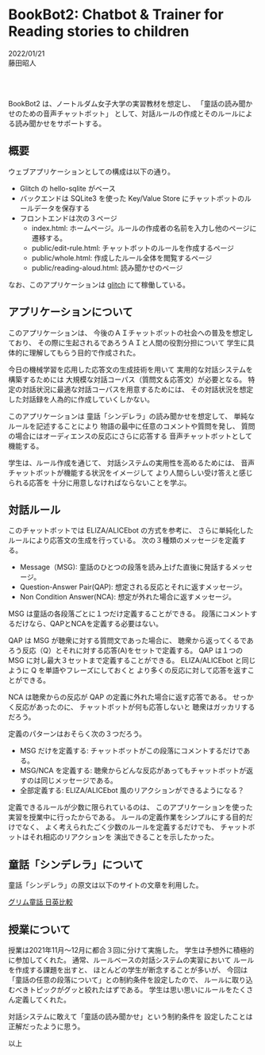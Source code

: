 # BookBot2: Chatbot & Trainer for Reading stories to children

<p>
2022/01/21<BR>
藤田昭人
</p>

<BR><BR>

BookBot2 は、ノートルダム女子大学の実習教材を想定し、
「童話の読み聞かせのための音声チャットボット」
として、対話ルールの作成とそのルールによる読み聞かせをサポートする。

## 概要

ウェブアプリケーションとしての構成は以下の通り。

  * Glitch の hello-sqlite がベース
  * バックエンドは SQLite3 を使った Key/Value Store にチャットボットのルールデータを保存する
  * フロントエンドは次の３ページ
    - index.html: ホームページ。ルールの作成者の名前を入力し他のページに遷移する。
    - public/edit-rule.html: チャットボットのルールを作成するページ
    - public/whole.html: 作成したルール全体を閲覧するページ
    - public/reading-aloud.html: 読み聞かせのページ

なお、このアプリケーションは
[glitch](https://alive-fuchsia-runner.glitch.me/)
にて稼働している。


## アプリケーションについて

このアプリケーションは、
今後のＡＩチャットボットの社会への普及を想定しており、
その際に生起されるであろうＡＩと人間の役割分担について
学生に具体的に理解してもらう目的で作成された。

今日の機械学習を応用した応答文の生成技術を用いて
実用的な対話システムを構築するためには
大規模な対話コーパス（質問文＆応答文）が必要となる。
特定の対話状況に最適な対話コーパスを用意するためには、
その対話状況を想定した対話録を人為的に作成していくしかない。

このアプリケーションは
童話「シンデレラ」の読み聞かせを想定して、
単純なルールを記述することにより
物語の最中に任意のコメントや質問を発し、
質問の場合にはオーディエンスの反応にさらに応答する
音声チャットボットとして機能する。

学生は、ルール作成を通じて、
対話システムの実用性を高めるためには、
音声チャットボットが機能する状況をイメージして
より人間らしい受け答えと感じられる応答を
十分に用意しなければならないことを学ぶ。

## 対話ルール

このチャットボットでは ELIZA/ALICEbot の方式を参考に、
さらに単純化したルールにより応答文の生成を行っている。
次の３種類のメッセージを定義する。

* Message（MSG): 童話のひとつの段落を読み上げた直後に発話するメッセージ。
* Question-Answer Pair(QAP): 想定される反応とそれに返すメッセージ。
* Non Condition Answer(NCA): 想定が外れた場合に返すメッセージ。

MSG は童話の各段落ごとに１つだけ定義することができる。
段落にコメントするだけなら、QAPとNCAを定義する必要はない。

QAP は MSG が聴衆に対する質問文であった場合に、
聴衆から返ってくるであろう反応（Q）とそれに対する応答(A)をセットで定義する。
QAP は１つの MSG に対し最大３セットまで定義することができる。
ELIZA/ALICEbot と同じように Q を単語やフレーズにしておくと
より多くの反応に対して応答を返すことができる。

NCA は聴衆からの反応が QAP の定義に外れた場合に返す応答である。
せっかく反応があったのに、
チャットボットが何も応答しないと
聴衆はガッカリするだろう。

定義のパターンはおそらく次の３つだろう。

* MSG だけを定義する: チャットボットがこの段落にコメントするだけである。
* MSG/NCA を定義する: 聴衆からどんな反応があってもチャットボットが返すのは同じメッセージである。
* 全部定義する: ELIZA/ALICEbot 風のリアクションができるようになる？

定義できるルールが少数に限られているのは、
このアプリケーションを使った実習を授業中に行ったからである。
ルールの定義作業をシンプルにする目的だけでなく、
よく考えられたごく少数のルールを定義するだけでも、
チャットボットはそれ相応のリアクションを
演出できることを示したかった。


## 童話「シンデレラ」について

童話「シンデレラ」の原文は以下のサイトの文章を利用した。

[グリム童話 日英比較](https://www.grimmstories.com/language.php?grimm=021&l=ja&r=en)


## 授業について

授業は2021年11月〜12月に都合３回に分けて実施した。
学生は予想外に積極的に参加してくれた。
通常、ルールベースの対話システムの実習において
ルールを作成する課題を出すと、
ほとんどの学生が断念することが多いが、
今回は「童話の任意の段落について」との制約条件を設定したので、
ルールに取り込むべきトピックがグッと絞れたはずである。
学生は思い思いにルールをたくさん定義してくれた。

対話システムに敢えて「童話の読み聞かせ」という制約条件を
設定したことは正解だったように思う。


以上